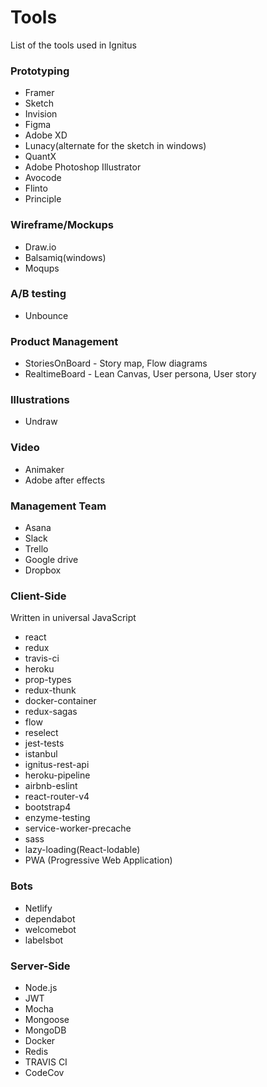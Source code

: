# Tools
List of the tools used in Ignitus

### Prototyping 
- Framer
- Sketch
- Invision
- Figma
- Adobe XD
- Lunacy(alternate for the sketch in windows)
- QuantX
- Adobe Photoshop Illustrator
- Avocode
- Flinto
- Principle 

### Wireframe/Mockups
- Draw.io
- Balsamiq(windows)
- Moqups

### A/B testing
- Unbounce

### Product Management
- StoriesOnBoard - Story map, Flow diagrams
- RealtimeBoard - Lean Canvas, User persona, User story

### Illustrations
- Undraw

### Video
- Animaker
- Adobe after effects

### Management Team
- Asana
- Slack
- Trello
- Google drive
- Dropbox

### Client-Side
Written in universal JavaScript

- react
- redux
- travis-ci
- heroku
- prop-types
- redux-thunk
- docker-container
- redux-sagas
- flow
- reselect
- jest-tests
- istanbul
- ignitus-rest-api
- heroku-pipeline
- airbnb-eslint
- react-router-v4
- bootstrap4
- enzyme-testing
- service-worker-precache
- sass
- lazy-loading(React-lodable)
- PWA (Progressive Web Application)

### Bots
- Netlify
- dependabot
- welcomebot
- labelsbot

### Server-Side
- Node.js
- JWT
- Mocha
- Mongoose
- MongoDB
- Docker
- Redis
- TRAVIS CI
- CodeCov
